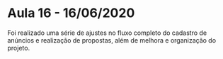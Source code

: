 # Aula 16 - 16/06/2020

Foi realizado uma série de ajustes no fluxo completo do cadastro de anúncios e realização de propostas, além de melhora e organização do projeto.